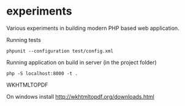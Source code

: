 # experiments
Various experiments in building modern PHP based web application.

Running tests

	phpunit --configuration test/config.xml

Running application on build in server (in the project folder)

	php -S localhost:8000 -t .


WKHTMLTOPDF

On windows install
http://wkhtmltopdf.org/downloads.html